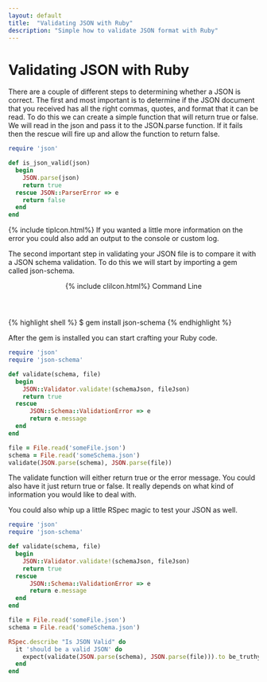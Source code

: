 ```yaml
---
layout: default
title:  "Validating JSON with Ruby"
description: "Simple how to validate JSON format with Ruby"
---
```

# Validating JSON with Ruby

There are a couple of different steps to determining whether a JSON is correct.
The first and most important is to determine if the JSON document that you
received has all the right commas, quotes, and format that it can be read.  To
do this we can create a simple function that will return true or false.  We will
read in the json and pass it to the JSON.parse function.  If it fails then the
rescue will fire up and allow the function to return false.

```ruby
require 'json'

def is_json_valid(json)
  begin
    JSON.parse(json)
    return true
  rescue JSON::ParserError => e
    return false
  end
end
```

<div class="w3-panel w3-pale-yellow w3-bottombar w3-topbar w3-border-green">
{% include tipIcon.html%}
If you wanted a little more information on the error you could also add an
output to the console or custom log.
</div>

The second important step in validating your JSON file is to compare it with a
JSON schema validation.  To do this we will start by importing a gem called
json-schema.

<div class="w3-card">
<header class="w3-container w3-grey">
  {% include cliIcon.html%}
  Command Line
</header>
<div class="w3-container">
{% highlight shell %}
$ gem install json-schema
{% endhighlight %}
</div>
</div>

After the gem is installed you can start crafting your Ruby code.

```ruby
require 'json'
require 'json-schema'

def validate(schema, file)
  begin
    JSON::Validator.validate!(schemaJson, fileJson)
    return true
  rescue
      JSON::Schema::ValidationError => e
      return e.message
  end
end

file = File.read('someFile.json')
schema = File.read('someSchema.json')
validate(JSON.parse(schema), JSON.parse(file))
```

The validate function will either return true or the error message.  You could
also have it just return true or false.  It really depends on what kind of
information you would like to deal with.


You could also whip up a little RSpec magic to test your JSON as well.

```ruby
require 'json'
require 'json-schema'

def validate(schema, file)
  begin
    JSON::Validator.validate!(schemaJson, fileJson)
    return true
  rescue
      JSON::Schema::ValidationError => e
      return e.message
  end
end

file = File.read('someFile.json')
schema = File.read('someSchema.json')

RSpec.describe "Is JSON Valid" do
  it 'should be a valid JSON' do
    expect(validate(JSON.parse(schema), JSON.parse(file))).to be_truthy
  end
end

```
